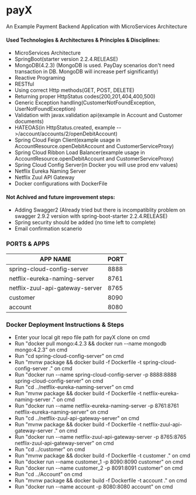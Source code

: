 # payX
An Example Payment Backend Application with MicroServices Architecture

#### Used Technologies & Architectures & Principles & Disciplines:
- MicroServices Architecture
- SpringBoot(starter version 2.2.4.RELEASE)
- MongoDB(4.2.3) (MongoDB is used. PayDay scenarios don't need transaction in DB. MongoDB will increase perf significantly)
- Reactive Programing
- RESTful
- Using correct Http methods(GET, POST, DELETE)
- Returning proper HttpStatus codes(200,201,404,400,500)
- Generic Exception handling(CustomerNotFoundException, UserNotFoundException)
- Validation with javax.validation api(example in Account and Customer documents)
- HATEOAS(in HttpStatus.created, example -->/account/accounts/2/openDebitAccount)
- Spring Cloud Feign Client(example usage in AccountResource.openDebitAccount and CustomerServiceProxy)
- Spring Cloud Ribbon Load Balancer(example usage in AccountResource.openDebitAccount and CustomerServiceProxy)
- Spring Cloud Config Server(in Docker you will use prod env values)
- Netflix Eureka Naming Server
- Netflix Zuul API Gateway
- Docker configurations with DockerFile

#### Not Achived and future improvement steps:
- Adding Swagger2 (Already tried but there is incompatiblity problem on swagger 2.9.2 version with spring-boot-starter 2.2.4.RELEASE)
- Spring security should be added (no time left to complete)
- Email confirmation scanerio

### PORTS & APPS
APP NAME | PORT
------------ | -------------
spring-cloud-config-server | 8888
netflix-eureka-naming-server | 8761
netflix-zuul-api-gateway-server | 8765
customer | 8090
account | 8080

### Docker Deployment Instructions & Steps
- Enter your local git repo file path for payX clone on cmd
- Run "docker pull mongo:4.2.3 && docker run --name mongodb mongo:4.2.3" on cmd
- Run "cd spring-cloud-config-server" on cmd
- Run "mvnw package && docker build -f Dockerfile -t spring-cloud-config-server ." on cmd
- Run "docker run --name spring-cloud-config-server -p 8888:8888 spring-cloud-config-server" on cmd
- Run "cd ../netflix-eureka-naming-server" on cmd
- Run "mvnw package && docker build -f Dockerfile -t netflix-eureka-naming-server ." on cmd
- Run "docker run --name netflix-eureka-naming-server -p 8761:8761 netflix-eureka-naming-server" on cmd
- Run "cd ../netflix-zuul-api-gateway-server" on cmd
- Run "mvnw package && docker build -f Dockerfile -t netflix-zuul-api-gateway-server ." on cmd
- Run "docker run --name netflix-zuul-api-gateway-server -p 8765:8765 netflix-zuul-api-gateway-server" on cmd
- Run "cd ../customer" on cmd
- Run "mvnw package && docker build -f Dockerfile -t customer ." on cmd
- Run "docker run --name customer_1 -p 8090:8090 customer" on cmd
- Run "docker run --name customer_2 -p 8091:8091 customer" on cmd
- Run "cd ../Account" on cmd
- Run "mvnw package && docker build -f Dockerfile -t account ." on cmd
- Run "docker run --name account -p 8080:8080 account" on cmd






